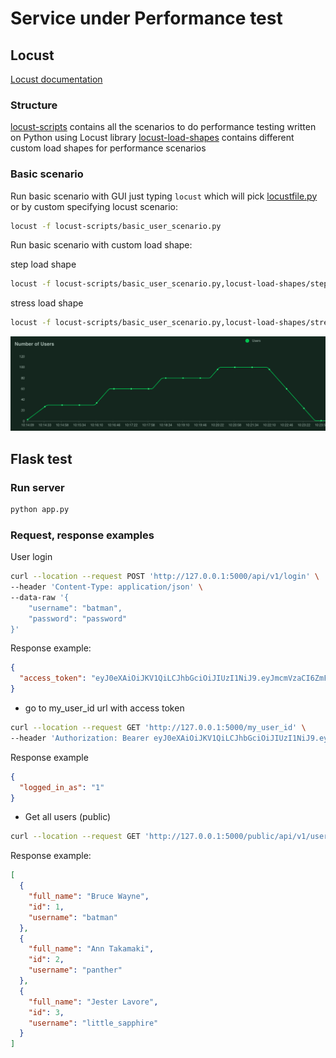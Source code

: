 # Service under Performance test

## Locust

[Locust documentation](https://docs.locust.io/en/stable/index.html)

### Structure

[locust-scripts](locust-scripts) contains all the scenarios to do performance testing written on Python using Locust
library
[locust-load-shapes](locust-load-shapes) contains different custom load shapes for performance scenarios

### Basic scenario

Run basic scenario with GUI just typing `locust` which will pick [locustfile.py](locustfile.py) or by custom specifying
locust scenario:

```bash
locust -f locust-scripts/basic_user_scenario.py
```

Run basic scenario with custom load shape:

step load shape
```bash
locust -f locust-scripts/basic_user_scenario.py,locust-load-shapes/step_load_shape.py
```

stress load shape
```bash
locust -f locust-scripts/basic_user_scenario.py,locust-load-shapes/stress_load_shape.py
```
![Stress test load shape](img/stress_test_user_load_shape.png)

## Flask test

### Run server

```bash
python app.py
```

### Request, response examples

User login

```bash
curl --location --request POST 'http://127.0.0.1:5000/api/v1/login' \
--header 'Content-Type: application/json' \
--data-raw '{
    "username": "batman",
    "password": "password"
}'
```

Response example:

```json
{
  "access_token": "eyJ0eXAiOiJKV1QiLCJhbGciOiJIUzI1NiJ9.eyJmcmVzaCI6ZmFsc2UsImlhdCI6MTY2MzIyNzcyNywianRpIjoiNDNiM2EzYjAtNzFiNS00NjFlLTk5YWYtNzljYzQyOTI5MGZkIiwidHlwZSI6ImFjY2VzcyIsInN1YiI6InRlc3QiLCJuYmYiOjE2NjMyMjc3MjcsImV4cCI6MTY2MzIyODYyN30.A0OHY0qK5Tc8BDMSC5kLYhA69zme0pn08kHcoW5rmUE"
}
```

- go to my_user_id url with access token

```bash
curl --location --request GET 'http://127.0.0.1:5000/my_user_id' \
--header 'Authorization: Bearer eyJ0eXAiOiJKV1QiLCJhbGciOiJIUzI1NiJ9.eyJmcmVzaCI6ZmFsc2UsImlhdCI6MTY2MzIyNzcyNywianRpIjoiNDNiM2EzYjAtNzFiNS00NjFlLTk5YWYtNzljYzQyOTI5MGZkIiwidHlwZSI6ImFjY2VzcyIsInN1YiI6InRlc3QiLCJuYmYiOjE2NjMyMjc3MjcsImV4cCI6MTY2MzIyODYyN30.A0OHY0qK5Tc8BDMSC5kLYhA69zme0pn08kHcoW5rmUE'
```

Response example

```json
{
  "logged_in_as": "1"
}
```

- Get all users (public)

```bash
curl --location --request GET 'http://127.0.0.1:5000/public/api/v1/users'
```

Response example:

```json
[
  {
    "full_name": "Bruce Wayne",
    "id": 1,
    "username": "batman"
  },
  {
    "full_name": "Ann Takamaki",
    "id": 2,
    "username": "panther"
  },
  {
    "full_name": "Jester Lavore",
    "id": 3,
    "username": "little_sapphire"
  }
]
```